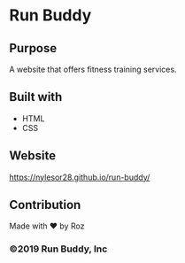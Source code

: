 # Run Buddy

##  Purpose
A website that offers fitness training services. 

## Built with
* HTML
* CSS

## Website
https://nylesor28.github.io/run-buddy/

## Contribution
Made with ❤️ by Roz

### ©️2019 Run Buddy, Inc
